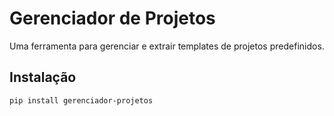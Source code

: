 # Gerenciador de Projetos

Uma ferramenta para gerenciar e extrair templates de projetos predefinidos.

## Instalação

```bash
pip install gerenciador-projetos
